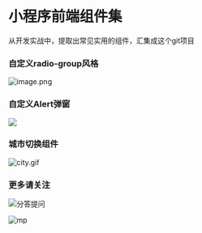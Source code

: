 # 小程序前端组件集

从开发实战中，提取出常见实用的组件，汇集成这个git项目

### 自定义radio-group风格

![image.png](https://upload-images.jianshu.io/upload_images/2599324-42bca4b25e569ac8.png?imageMogr2/auto-orient/strip%7CimageView2/2/w/1240)


### 自定义Alert弹窗

![](https://upload-images.jianshu.io/upload_images/2599324-8280c8328b83e116.gif?imageMogr2/auto-orient/strip)

### 城市切换组件

![city.gif](https://upload-images.jianshu.io/upload_images/2599324-d86704aa1097d157.gif?imageMogr2/auto-orient/strip)

### 更多请关注

![分答提问](https://upload-images.jianshu.io/upload_images/2599324-2ad8c4ab82f1fae9.png?imageMogr2/auto-orient/strip%7CimageView2/2/w/1240)

![mp](http://upload-images.jianshu.io/upload_images/2599324-60b6db0a9b0ed867.png?imageMogr2/auto-orient/strip%7CimageView2/2/w/1240)